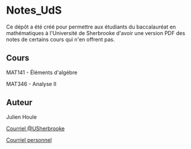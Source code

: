 # Notes_UdS

Ce dépôt a été créé pour permettre aux étudiants du baccalauréat en mathématiques à l'Université de Sherbrooke d'avoir une version PDF des notes de certains cours qui n'en offrent pas.

## Cours

MAT141 - Éléments d'algèbre

MAT346 - Analyse II

## Auteur

Julien Houle

[Courriel @USherbrooke](mailto:Julien.Houle@USherbrooke.ca)

[Courriel personnel](mailto:jujube987@hotmail.com)
